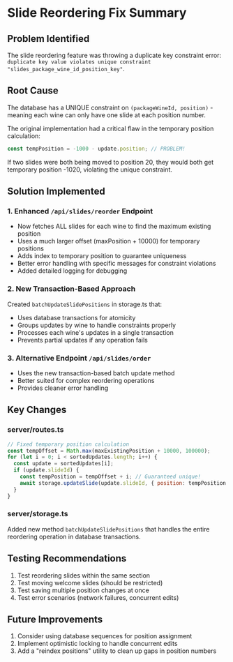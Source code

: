 # Slide Reordering Fix Summary

## Problem Identified
The slide reordering feature was throwing a duplicate key constraint error: `duplicate key value violates unique constraint "slides_package_wine_id_position_key"`.

## Root Cause
The database has a UNIQUE constraint on `(packageWineId, position)` - meaning each wine can only have one slide at each position number.

The original implementation had a critical flaw in the temporary position calculation:
```javascript
const tempPosition = -1000 - update.position; // PROBLEM!
```

If two slides were both being moved to position 20, they would both get temporary position -1020, violating the unique constraint.

## Solution Implemented

### 1. Enhanced `/api/slides/reorder` Endpoint
- Now fetches ALL slides for each wine to find the maximum existing position
- Uses a much larger offset (maxPosition + 10000) for temporary positions
- Adds index to temporary position to guarantee uniqueness
- Better error handling with specific messages for constraint violations
- Added detailed logging for debugging

### 2. New Transaction-Based Approach
Created `batchUpdateSlidePositions` in storage.ts that:
- Uses database transactions for atomicity
- Groups updates by wine to handle constraints properly
- Processes each wine's updates in a single transaction
- Prevents partial updates if any operation fails

### 3. Alternative Endpoint `/api/slides/order`
- Uses the new transaction-based batch update method
- Better suited for complex reordering operations
- Provides cleaner error handling

## Key Changes

### server/routes.ts
```javascript
// Fixed temporary position calculation
const tempOffset = Math.max(maxExistingPosition + 10000, 100000);
for (let i = 0; i < sortedUpdates.length; i++) {
  const update = sortedUpdates[i];
  if (update.slideId) {
    const tempPosition = tempOffset + i; // Guaranteed unique!
    await storage.updateSlide(update.slideId, { position: tempPosition });
  }
}
```

### server/storage.ts
Added new method `batchUpdateSlidePositions` that handles the entire reordering operation in database transactions.

## Testing Recommendations
1. Test reordering slides within the same section
2. Test moving welcome slides (should be restricted)
3. Test saving multiple position changes at once
4. Test error scenarios (network failures, concurrent edits)

## Future Improvements
1. Consider using database sequences for position assignment
2. Implement optimistic locking to handle concurrent edits
3. Add a "reindex positions" utility to clean up gaps in position numbers